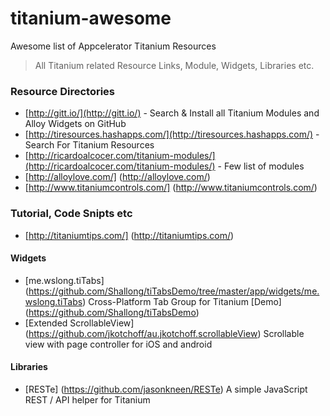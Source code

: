 # titanium-awesome
Awesome list of Appcelerator Titanium Resources

> All Titanium related Resource Links, Module, Widgets, Libraries etc.

### Resource Directories
* [http://gitt.io/](http://gitt.io/) - Search & Install all  Titanium Modules and Alloy Widgets on GitHub 
* [http://tiresources.hashapps.com/](http://tiresources.hashapps.com/) - Search For Titanium Resources
* [http://ricardoalcocer.com/titanium-modules/](http://ricardoalcocer.com/titanium-modules/) - Few list of modules
* [http://alloylove.com/] (http://alloylove.com/)
* [http://www.titaniumcontrols.com/] (http://www.titaniumcontrols.com/)

### Tutorial, Code Snipts etc
* [http://titaniumtips.com/] (http://titaniumtips.com/)


#### Widgets
* [me.wslong.tiTabs] (https://github.com/Shallong/tiTabsDemo/tree/master/app/widgets/me.wslong.tiTabs) Cross-Platform Tab Group for Titanium
  [Demo] (https://github.com/Shallong/tiTabsDemo)
* [Extended ScrollableView] (https://github.com/jkotchoff/au.jkotchoff.scrollableView) Scrollable view with page controller for iOS and android

#### Libraries
* [RESTe] (https://github.com/jasonkneen/RESTe) A simple JavaScript REST / API helper for Titanium


